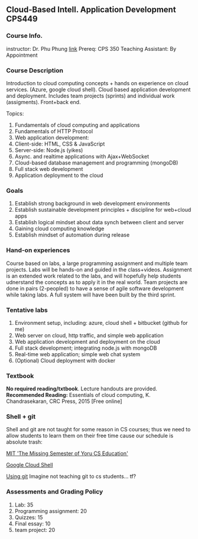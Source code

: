 ## Cloud-Based Intell. Application Development CPS449

### Course Info.
instructor: Dr. Phu Phung [link](http://academic.udayton.edu/PhuPhung/)
Prereq: CPS 350
Teaching Assistant: By Appointment

### Course Description
Introduction to cloud computing concepts + hands on experience on cloud services.
(Azure, google cloud shell). Cloud based application development and deployment. 
Includes team projects (sprints) and individual work (assigments). Front+back end.

Topics:
1. Fundamentals of cloud computing and applications
1. Fundamentals of HTTP Protocol
1. Web application development:
 1. Client-side: HTML, CSS & JavaScript
 1. Server-side: Node.js (yikes)
1. Async. and realtime applications with Ajax+WebSocket
1. Cloud-based database management and programming (mongoDB)
1. Full stack web development
1. Application deployment to the cloud

### Goals
1. Establish strong background in web development environments
1. Establish sustainable development principles + discipline for web+cloud apps
1. Establish logical mindset about data synch between client and server
1. Gaining cloud computing knowledge
1. Establish mindset of automation during release

### Hand-on experiences
Course based on labs, a large programming assignment and multiple team projects.
Labs will be hands-on and guided in the class+videos. Assignment is an extended work
related to the labs, and will hopefully help students udnerstand the concepts as to
apply it in the real world. Team projects are done in pairs (2-peopled) to have a 
sense of agile software development while taking labs. A full system will have been
built by the third sprint.

### Tentative labs
1. Environment setup, including: azure, cloud shell + bitbucket (github for me)
1. Web server on cloud, http traffic, and simple web application
1. Web application development and deployment on the cloud
1. Full stack development; integrating node.js with mongoDB
1. Real-time web application; simple web chat system
1. (Optional) Cloud deployment with docker 

### Textbook
**No required reading/txtbook**. Lecture handouts are provided. 
**Recommended Reading:**
Essentials of cloud computing, K. Chandrasekaran, CRC Press, 2015 [Free online]

### Shell + git
Shell and git are not taught for some reason in CS courses; thus we need to allow 
students to learn them on their free time cause our schedule is absolute trash:

[MIT 'The Missing Semester of Yoru CS Education'](https://missing.csail.mit.edu/2020/course/shell)

[Google Cloud Shell](ssh.cloud.google.com)

[Using git](https://missing.csail.mit.edu/2020/version-control)
Imagine not teaching git to cs students... tf?

### Assessments and Grading Policy
1. Lab: 35
1. Programming assignment: 20
1. Quizzes: 15
1. Final essay: 10
1. team project: 20

